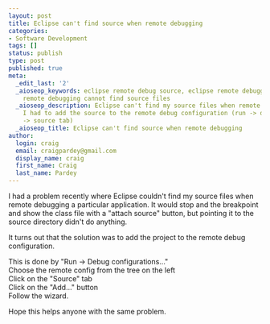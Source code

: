 ```yaml
---
layout: post
title: Eclipse can't find source when remote debugging
categories:
- Software Development
tags: []
status: publish
type: post
published: true
meta:
  _edit_last: '2'
  _aioseop_keywords: eclipse remote debug source, eclipse remote debugging, eclipse
    remote debugging cannot find source files
  _aioseop_description: Eclipse can't find my source files when remote debugging.
    I had to add the source to the remote debug configuration (run -> debug configurations...
    -> source tab)
  _aioseop_title: Eclipse can't find source when remote debugging
author:
  login: craig
  email: craigpardey@gmail.com
  display_name: craig
  first_name: Craig
  last_name: Pardey
---
```


I had a problem recently where Eclipse couldn't find my source files when
remote debugging a particular application. It would stop and the breakpoint
and show the class file with a "attach source" button, but pointing it to the
source directory didn't do anything.

It turns out that the solution was to add the project to the remote debug
configuration.

This is done by "Run -> Debug configurations..."  
Choose the remote config from the tree on the left  
Click on the "Source" tab  
Click on the "Add..." button  
Follow the wizard.

Hope this helps anyone with the same problem.

